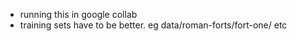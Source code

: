 + running this in google collab
+ training sets have to be better. eg data/roman-forts/fort-one/<all the pics for this fort> etc
